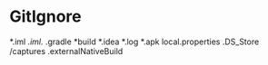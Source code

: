 # GitIgnore

*.iml
*.iml.*
.gradle
*build
*.idea
*.log
*.apk
local.properties
.DS_Store
/captures
.externalNativeBuild
